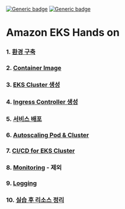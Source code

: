 [![Generic badge](https://img.shields.io/badge/language-English-orange.svg)](https://github.com/seochan2/amazon-eks-hands-on)
[![Generic badge](https://img.shields.io/badge/language-Korean-blue.svg)](https://github.com/sghaha/amazon-eks-hands-on)
# Amazon EKS Hands on

### 1. [환경 구축](https://github.com/sghaha/amazon-eks-hands-on/blob/main/document/setting.md)
### 2. [Container Image](https://github.com/sghaha/amazon-eks-hands-on/blob/main/document/container.md)
### 3. [EKS Cluster 생성](https://github.com/sghaha/amazon-eks-hands-on/blob/main/document/eks-cluster.md)
### 4. [Ingress Controller 생성](https://github.com/sghaha/amazon-eks-hands-on/blob/main/document/ingress-controller.md)
### 5. [서비스 배포](https://github.com/sghaha/amazon-eks-hands-on/blob/main/document/deploy-service.md)
### 6. [Autoscaling Pod & Cluster](https://github.com/sghaha/amazon-eks-hands-on/blob/main/document/scaling.md)
### 7. [CI/CD for EKS Cluster](https://github.com/sghaha/amazon-eks-hands-on/blob/main/document/cicd.md)
### 8. [Monitoring](https://github.com/sghaha/amazon-eks-hands-on/blob/main/document/monitoring.md) - 제외
### 9. [Logging](https://github.com/sghaha/amazon-eks-hands-on/blob/main/document/logging.md)
### 10. [실습 후 리소스 정리](https://github.com/sghaha/amazon-eks-hands-on/blob/main/document/removing.md)
